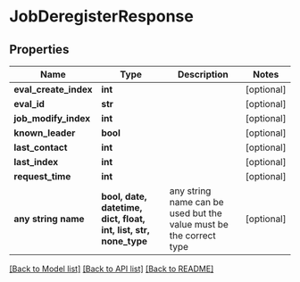 # JobDeregisterResponse


## Properties
Name | Type | Description | Notes
------------ | ------------- | ------------- | -------------
**eval_create_index** | **int** |  | [optional] 
**eval_id** | **str** |  | [optional] 
**job_modify_index** | **int** |  | [optional] 
**known_leader** | **bool** |  | [optional] 
**last_contact** | **int** |  | [optional] 
**last_index** | **int** |  | [optional] 
**request_time** | **int** |  | [optional] 
**any string name** | **bool, date, datetime, dict, float, int, list, str, none_type** | any string name can be used but the value must be the correct type | [optional]

[[Back to Model list]](../README.md#documentation-for-models) [[Back to API list]](../README.md#documentation-for-api-endpoints) [[Back to README]](../README.md)


